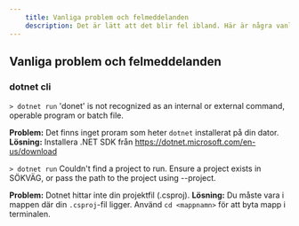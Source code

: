 ```yaml
---
    title: Vanliga problem och felmeddelanden
    description: Det är lätt att det blir fel ibland. Här är några vanliga problem och hur du kan lösa dem.
---
```


## Vanliga problem och felmeddelanden

### dotnet cli

`> dotnet run`
'donet' is not recognized as an internal or external command, operable program or batch file.

**Problem:** Det finns inget proram som heter `dotnet` installerat på din dator.
**Lösning:** Installera .NET SDK från https://dotnet.microsoft.com/en-us/download

`> dotnet run`
Couldn't find a project to run. Ensure a project exists in SÖKVÄG, or pass the path to the project using --project.

**Problem:** Dotnet hittar inte din projektfil (.csproj).
**Lösning:** Du måste vara i mappen där din `.csproj`-fil ligger. Använd `cd <mappnamn>` för att byta mapp i terminalen.
